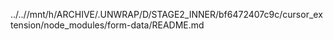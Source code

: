 ../..//mnt/h/ARCHIVE/.UNWRAP/D/STAGE2_INNER/bf6472407c9c/cursor_extension/node_modules/form-data/README.md